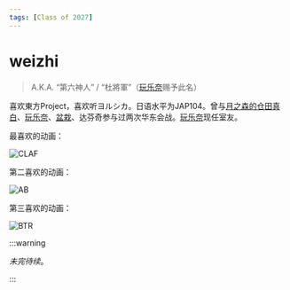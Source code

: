 ```yaml
---
tags: [Class of 2027]
---
```


# weizhi

> A.K.A. “第六神人” / “杜將軍”（[玩乐奈](玩乐奈.md)赐予此名）



喜欢東方Project，喜欢听ヨルシカ。日语水平为JAP104。曾与[月之森的仓田真白](月之森的仓田真白.md)、[玩乐奈](玩乐奈.md)、[盆栽](绿色盆栽.md)、达芬奇参与过两次华东会战。[玩乐奈](玩乐奈.md)现任室友。

最喜欢的动画：

![CLAF](/img/CLAF.png)

第二喜欢的动画：

![AB](/img/AB.png)

第三喜欢的动画：

![BTR](/img/BTR.png)

:::warning

_未完待续_。

:::
